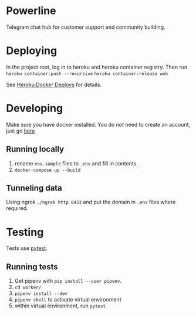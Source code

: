 # Powerline
Telegram chat hub for customer support and community building.

# Deploying
In the project root, log in to heroku and heroku container registry. Then run
`heroku container:push --recursive`
`heroku container:release web`

See [Heroku:Docker Deploys](https://devcenter.heroku.com/articles/container-registry-and-runtime) for details.

# Developing
Make sure you have docker installed. You do *not* need to create an account, just go [here](https://download.docker.com/mac/edge/Docker.dmg)
## Running locally
1. rename `env.sample` files to `.env` and fill in contents.
2. `docker-compose up --build`

## Tunneling data
Using ngrok `./ngrok http 8433` and put the domain in `.env` files where required.

# Testing
Tests use [pytest](https://docs.pytest.org/en/latest/contents.html).

## Running tests
1. Get pipenv with `pip install --user pipenv`.
2. `cd worker/`
3. `pipenv install --dev`
4. `pipenv shell` to activate virtual environment
5. within virtual environment, run `pytest`
